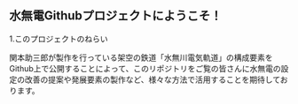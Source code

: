## 水無電Githubプロジェクトにようこそ！
1.このプロジェクトのねらい

関本助三郎が製作を行っている架空の鉄道「水無川電気軌道」の構成要素をGithub上で公開することによって、このリポジトリをご覧の皆さんに水無電の設定の改善の提案や発展要素の製作など、様々な方法で活用することを期待しております。
